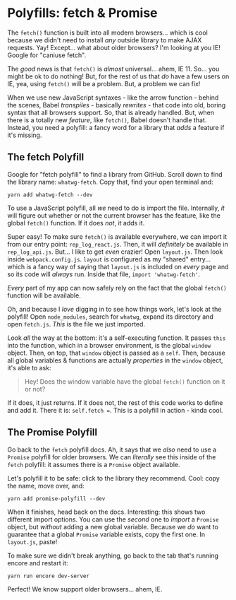 # Polyfills: fetch & Promise

The `fetch()` function is built into all modern browsers... which is cool because
we didn't need to install *any* outside library to make AJAX requests. Yay! Except...
what about older browsers? I'm looking at you IE! Google for "caniuse fetch". 

The *good* news is that `fetch()` is *almost* universal... ahem, IE 11. So... you
might be ok to do nothing! But, for the rest of us that *do* have a few users on
IE, yea, using `fetch()` will be a problem. But, a problem we can fix!

When we use new JavaScript syntaxes - like the arrow function - behind the scenes,
Babel *transpiles* - basically *rewrites* - that code into old, boring syntax that
all browsers support. So, that is already handled. But, when there is a totally
new *feature*, like `fetch()`, Babel doesn't handle that. Instead, you need a
polyfill: a fancy word for a library that *adds* a feature if it's missing.

## The fetch Polyfill

Google for "fetch polyfill" to find a library from GitHub. Scroll down to find
the library name: `whatwg-fetch`. Copy that, find your open terminal and:

```terminal
yarn add whatwg-fetch --dev
```

To use a JavaScript polyfill, all *we* need to do is import the file. Internally,
*it* will figure out whether or not the current browser has the feature, like
the global `fetch()` function. If it does *not*, it adds it.

Super easy! To make sure `fetch()` is available everywhere, we can import it from
our entry point: `rep_log_react.js`. Then, it will *definitely* be available in
`rep_log_api.js`. But... I like to get *even* crazier! Open `layout.js`. Then
look inside `webpack.config.js`. `layout` is configured as my "shared" entry...
which is a fancy way of saying that `layout.js` is included on *every* page and
so its code will *always* run. Inside that file, `import 'whatwg-fetch'`.

*Every* part of my app can now safely rely on the fact that the global `fetch()`
function will be available.

Oh, and because I *love* digging in to see how things work, let's look at the
polyfill! Open `node_modules`, search for `whatwg`, expand its directory and open
`fetch.js`. *This* is the file we just imported.

Look *all* the way at the bottom: it's a self-executing function. It passes `this`
into the function, which in a browser environment, is the global `window` object.
Then, on top, that `window` object is passed as a `self`. Then, because all global
variables & functions are actually *properties* in the `window` object, it's able
to ask:

> Hey! Does the window variable have the global `fetch()` function on it or not?

If it does, it just returns. If it does not, the rest of this code works to define
and add it. There it is: `self.fetch =`. This is a polyfill in action - kinda cool.

## The Promise Polyfill

Go back to the `fetch` polyfill docs. Ah, it says that we *also* need to use a
`Promise` polyfill for older browsers. We can *literally* see this inside of the
`fetch` polyfill: it assumes there is a `Promise` object available.

Let's polyfill it to be safe: click to the library they recommend. Cool: copy the
name, move over, and:

```terminal
yarn add promise-polyfill --dev
```

When it finishes, head back on the docs. Interesting: this shows two different
import options. You can use the *second* one to *import* a `Promise` object, but
*without* adding a new global variable. Because we *do* want to guarantee that a
global `Promise` variable exists, copy the first one. In `layout.js`, paste!

To make sure we didn't break anything, go back to the tab that's running encore
and restart it:

```terminal-silent
yarn run encore dev-server
```

Perfect! We know support older browsers... ahem, IE.

